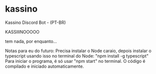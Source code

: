 # kassino
Kassino Discord Bot - (PT-BR)

KASSIIINOOOOO

tem nada, por enquanto...

Notas para eu do futuro:
Precisa instalar o Node caraio, depois instalar o typescript usando isso no terminal do Node: "npm install -g typescript"
Para iniciar o programa, é só usar "npm start" no terminal. O código é compilado e iniciado automaticamente.